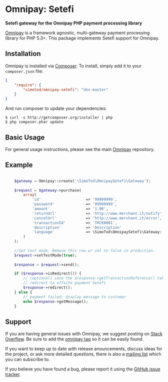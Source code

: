 # Omnipay: Setefi

**Setefi gateway for the Omnipay PHP payment processing library**

[Omnipay](https://github.com/omnipay/omnipay) is a framework agnostic, multi-gateway payment
processing library for PHP 5.3+. This package implements Setefi support for Omnipay.

## Installation

Omnipay is installed via [Composer](http://getcomposer.org/). To install, simply add it
to your `composer.json` file:

```json
{
    "require": {
        "simotod/omnipay-setefi": "dev-master"
    }
}
```

And run composer to update your dependencies:

    $ curl -s http://getcomposer.org/installer | php
    $ php composer.phar update

## Basic Usage

For general usage instructions, please see the main [Omnipay](https://github.com/omnipay/omnipay)
repository.

## Example

```php

	$gateway = Omnipay::create('\SimoTod\OmnipaySetefi\Gateway');
	
	$request = $gateway->purchase( 
 		array(		
            'id'                    => '99999999',
            'password'              => '99999999',
            'amount'                => '1.00',
            'returnUrl'             => 'http://www.merchant.it/notify',
            'cancelUrl'             => 'http://www.merchant.it/error',
            'transactionId'         => 'TRCK0001',
            'description'           => 'Description'
            'language'              => \SimoTod\OmnipaySetefi\Gateway::LANG_ITA
 		)
	);
	
	//Set test mode. Remove this row or set to false in production.
	$request->setTestMode(true);
	
	$response = $request->send();

	if ($response->isRedirect()) {
		// (optional) save the $response->getTransactionReference() token.  
        // redirect to offsite payment Setefi
        $response->redirect();
    } else {
        // payment failed: display message to customer
        echo $response->getMessage();
    }

```
        
## Support

If you are having general issues with Omnipay, we suggest posting on
[Stack Overflow](http://stackoverflow.com/). Be sure to add the
[omnipay tag](http://stackoverflow.com/questions/tagged/omnipay) so it can be easily found.

If you want to keep up to date with release anouncements, discuss ideas for the project,
or ask more detailed questions, there is also a [mailing list](https://groups.google.com/forum/#!forum/omnipay) which
you can subscribe to.

If you believe you have found a bug, please report it using the [GitHub issue tracker](https://github.com/Cardgate/omnipay-cardgate/issues).